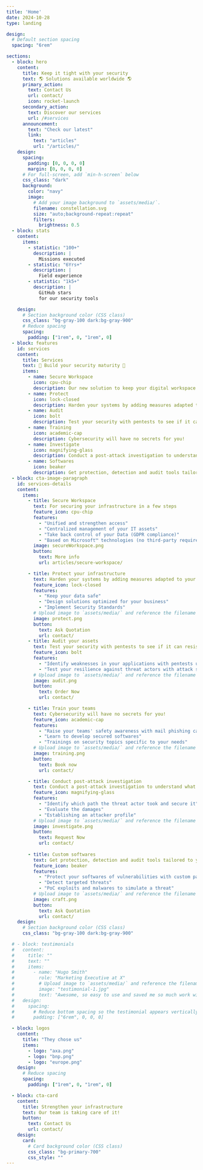 ```yaml
---
title: 'Home'
date: 2024-10-28
type: landing

design:
  # Default section spacing
  spacing: "6rem"

sections:
  - block: hero
    content:
      title: Keep it tight with your security
      text: 🌎 Solutions available worldwide 🌎
      primary_action:
        text: Contact Us
        url: contact/
        icon: rocket-launch
      secondary_action:
        text: Discover our services
        url: /#services
      announcement:
        text: "Check our latest"
        link:
          text: "articles"
          url: "/articles/"
    design:
      spacing:
        padding: [0, 0, 0, 0]
        margin: [0, 0, 0, 0]
      # For full-screen, add `min-h-screen` below
      css_class: "dark"
      background:
        color: "navy"
        image:
          # Add your image background to `assets/media/`.
          filename: constellation.svg
          size: "auto;background-repeat:repeat"
          filters:
            brightness: 0.5
  - block: stats
    content:
      items:
        - statistic: "100+"
          description: |
            Missions executed
        - statistic: "6Yrs+"
          description: |
            Field experience
        - statistic: "1k5+"
          description: |
            GitHub stars  
            for our security tools

    design:
      # Section background color (CSS class)
      css_class: "bg-gray-100 dark:bg-gray-900"
      # Reduce spacing
      spacing:
        padding: ["1rem", 0, "1rem", 0]
  - block: features
    id: services
    content:
      title: Services
      text: 🧱 Build your security maturity 🧱
      items:
        - name: Secure Workspace
          icon: cpu-chip
          description: Our new solution to keep your digital workspace secured
        - name: Protect
          icon: lock-closed
          description: Harden your systems by adding measures adapted to your infrastructure
        - name: Audit
          icon: bolt
          description: Test your security with pentests to see if it can resist to threat actors!
        - name: Training
          icon: academic-cap
          description: Cybersecurity will have no secrets for you!
        - name: Investigate
          icon: magnifying-glass
          description: Conduct a post-attack investigation to understand what happened
        - name: Softwares
          icon: beaker
          description: Get protection, detection and audit tools tailored to your needs
  - block: cta-image-paragraph
    id: services-details
    content:
      items:
        - title: Secure Workspace
          text: For securing your infrastructure in a few steps
          feature_icon: cpu-chip
          features:
            - "Unified and strengthen access"
            - "Centralized management of your IT assets"
            - "Take back control of your Data (GDPR compliance)"
            - "Based on Microsoft™ technologies (no third-party required)"
          image: secureWorkspace.png
          button:
            text: More info
            url: articles/secure-workspace/

        - title: Protect your infrastructure
          text: Harden your systems by adding measures adapted to your infrastructure
          feature_icon: lock-closed
          features:
            - "Keep your data safe"
            - "Design solutions optimized for your business"
            - "Implement Security Standards"
          # Upload image to `assets/media/` and reference the filename here
          image: protect.png
          button:
            text: Ask Quotation
            url: contact/
        - title: Audit your assets
          text: Test your security with pentests to see if it can resist to threat actors!
          feature_icon: bolt
          features:
            - "Identify weaknesses in your applications with pentests using automated tools and advanced attacks depending of your needs"
            - "Test your resilience against threat actors with attack simulations (red team, insider compromission...)"
          # Upload image to `assets/media/` and reference the filename here
          image: audit.png
          button:
            text: Order Now
            url: contact/

        - title: Train your teams
          text: Cybersecurity will have no secrets for you!
          feature_icon: academic-cap
          features:
            - "Raise your teams' safety awareness with mail phishing campaigns"
            - "Learn to develop secured softwares"
            - "Trainings on security topics specific to your needs"
          # Upload image to `assets/media/` and reference the filename here
          image: training.png
          button:
            text: Book now
            url: contact/

        - title: Conduct post-attack investigation
          text: Conduct a post-attack investigation to understand what happened
          feature_icon: magnifying-glass
          features:
            - "Identify which path the threat actor took and secure it"
            - "Evaluate the damages"
            - "Establishing an attacker profile"
          # Upload image to `assets/media/` and reference the filename here
          image: investigate.png
          button:
            text: Request Now
            url: contact/
        
        - title: Custom softwares
          text: Get protection, detection and audit tools tailored to your needs
          feature_icon: beaker
          features:
            - "Protect your softwares of vulnerabilities with custom patching"
            - "Detect targeted threats"
            - "PoC exploits and malwares to simulate a threat"
          # Upload image to `assets/media/` and reference the filename here
          image: craft.png
          button:
            text: Ask Quotation
            url: contact/
    design:
      # Section background color (CSS class)
      css_class: "bg-gray-100 dark:bg-gray-900"

  # - block: testimonials
  #   content:
  #     title: ""
  #     text: ""
  #     items:
  #       - name: "Hugo Smith"
  #         role: "Marketing Executive at X"
  #         # Upload image to `assets/media/` and reference the filename here
  #         image: "testimonial-1.jpg"
  #         text: "Awesome, so easy to use and saved me so much work with the swappable pre-designed sections!"
  #   design:
  #     spacing:
  #       # Reduce bottom spacing so the testimonial appears vertically centered between sections
  #       padding: ["6rem", 0, 0, 0]

  - block: logos
    content:
      title: "They chose us"
      items:
        - logo: "axa.png"
        - logo: "bnp.png"
        - logo: "europe.png"
    design:
      # Reduce spacing
      spacing:
        padding: ["1rem", 0, "1rem", 0]

  - block: cta-card
    content:
      title: Strengthen your infrastructure
      text: Our team is taking care of it!
      button:
        text: Contact Us
        url: contact/
    design:
      card:
        # Card background color (CSS class)
        css_class: "bg-primary-700"
        css_style: ""
---
```

